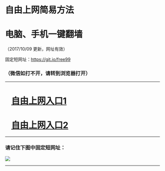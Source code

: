 ﻿# 自由上网简易方法

# 电脑、手机一键翻墙

（2017/10/09 更新，网址有效）

固定短网址：https://git.io/free99

### （微信如打不开，请转到浏览器打开）


***





# &nbsp;&nbsp; <a href="http://ft3209419289.fwq-tz-1001.info/fwqtz01.html?t=100900126108 " target="_blank">自由上网入口1</a>
# &nbsp;&nbsp; <a href="http://ft93815815.fwq-tz-1002.info/fwqtz02.html?t=100900129946 " target="_blank">自由上网入口2</a>
***

### 请记住下图中固定短网址：

<img src="https://s3-us-west-2.amazonaws.com/fwq-1001/yjfq-20170905okok.png" /> 


***

